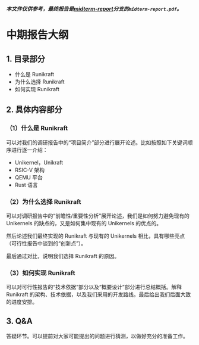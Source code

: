 ***本文件仅供参考，最终报告是[midterm-report](https://github.com/OSH-2022/x-runikraft/blob/c908cadaa4614f89e02869ed30f80af4a23f15df/report/4_midterm/midterm.pdf)分支的`midterm-report.pdf`。***

# 中期报告大纲

## 1. 目录部分

- 什么是 Runikraft
- 为什么选择 Runikraft
- 如何实现 Runikraft

## 2. 具体内容部分

### （1）什么是 Runikraft

可以对我们的调研报告中的“项目简介”部分进行展开论述。比如按照如下关键词顺序进行逐一介绍：

- Unikernel，Unikraft
- RSIC-V 架构
- QEMU 平台
- Rust 语言

### （2）为什么选择 Runikraft

可以对调研报告中的“前瞻性/重要性分析”展开论述，我们是如何努力避免现有的 Unikernels 的缺点的，又是如何集中现有的 Unikernels 的优点的。

然后论述我们最终实现的 Runikraft 与现有的 Unikernels 相比，具有哪些亮点（可行性报告中谈到的“创新点”）。

最后通过对比，说明我们选择 Runikraft 的原因。

### （3）如何实现 Runikraft

可以对可行性报告的“技术依据”部分以及“概要设计”部分进行总结概括。解释 Runikraft 的架构、技术依据，以及我们采用的开发路线。最后给出我们后面大致的进度安排。

## 3. Q&A

答疑环节。可以提前对大家可能提出的问题进行猜测，以做好充分的准备工作。